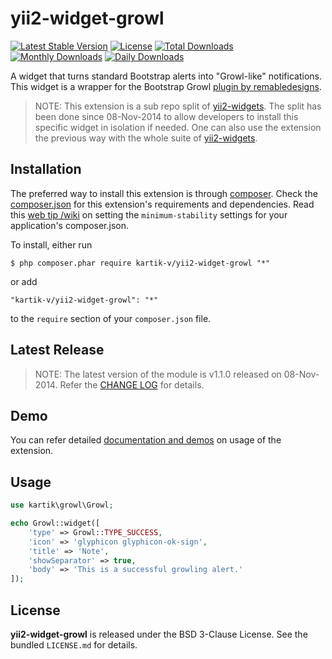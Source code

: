 yii2-widget-growl
=================

[![Latest Stable Version](https://poser.pugx.org/kartik-v/yii2-widget-growl/v/stable)](https://packagist.org/packages/kartik-v/yii2-widget-growl)
[![License](https://poser.pugx.org/kartik-v/yii2-widget-growl/license)](https://packagist.org/packages/kartik-v/yii2-widget-growl)
[![Total Downloads](https://poser.pugx.org/kartik-v/yii2-widget-growl/downloads)](https://packagist.org/packages/kartik-v/yii2-widget-growl)
[![Monthly Downloads](https://poser.pugx.org/kartik-v/yii2-widget-growl/d/monthly)](https://packagist.org/packages/kartik-v/yii2-widget-growl)
[![Daily Downloads](https://poser.pugx.org/kartik-v/yii2-widget-growl/d/daily)](https://packagist.org/packages/kartik-v/yii2-widget-growl)

A widget that turns standard Bootstrap alerts into "Growl-like" notifications. This widget is a wrapper for the Bootstrap Growl [plugin by remabledesigns](http://bootstrap-growl.remabledesigns.com).
 
> NOTE: This extension is a sub repo split of [yii2-widgets](https://github.com/kartik-v/yii2-widgets). The split has been done since 08-Nov-2014 to allow developers to install this specific widget in isolation if needed. One can also use the extension the previous way with the whole suite of [yii2-widgets](http://demos.krajee.com/widgets).

## Installation

The preferred way to install this extension is through [composer](http://getcomposer.org/download/). Check the [composer.json](https://github.com/kartik-v/yii2-widget-growl/blob/master/composer.json) for this extension's requirements and dependencies. Read this [web tip /wiki](http://webtips.krajee.com/setting-composer-minimum-stability-application/) on setting the `minimum-stability` settings for your application's composer.json.

To install, either run

```
$ php composer.phar require kartik-v/yii2-widget-growl "*"
```

or add

```
"kartik-v/yii2-widget-growl": "*"
```

to the ```require``` section of your `composer.json` file.

## Latest Release

> NOTE: The latest version of the module is v1.1.0 released on 08-Nov-2014. Refer the [CHANGE LOG](https://github.com/kartik-v/yii2-widget-growl/blob/master/CHANGE.md) for details.

## Demo

You can refer detailed [documentation and demos](http://demos.krajee.com/widget-details/growl) on usage of the extension.

## Usage

```php
use kartik\growl\Growl;

echo Growl::widget([
	'type' => Growl::TYPE_SUCCESS,
	'icon' => 'glyphicon glyphicon-ok-sign',
	'title' => 'Note',
	'showSeparator' => true,
	'body' => 'This is a successful growling alert.'
]);
```

## License

**yii2-widget-growl** is released under the BSD 3-Clause License. See the bundled `LICENSE.md` for details.